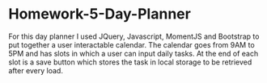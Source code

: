 # Homework-5-Day-Planner

For this day planner I used JQuery, Javascript, MomentJS and Bootstrap to put together a user interactable calendar.
The calendar goes from 9AM to 5PM and has slots in which a user can input daily tasks. 
At the end of each slot is a save button which stores the task in local storage to be retrieved after every load.

